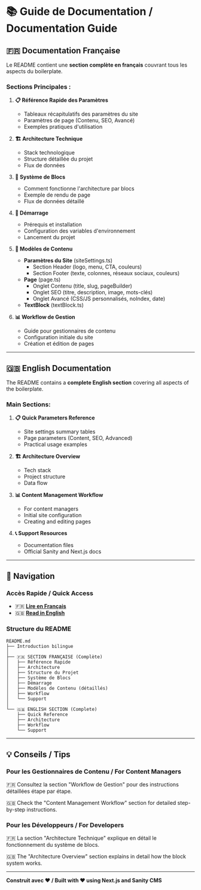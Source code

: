 # 📚 Guide de Documentation / Documentation Guide

## 🇫🇷 Documentation Française

Le README contient une **section complète en français** couvrant tous les aspects du boilerplate.

### Sections Principales :

1. **📋 Référence Rapide des Paramètres**
   - Tableaux récapitulatifs des paramètres du site
   - Paramètres de page (Contenu, SEO, Avancé)
   - Exemples pratiques d'utilisation

2. **🏗️ Architecture Technique**
   - Stack technologique
   - Structure détaillée du projet
   - Flux de données

3. **🧩 Système de Blocs**
   - Comment fonctionne l'architecture par blocs
   - Exemple de rendu de page
   - Flux de données détaillé

4. **🚀 Démarrage**
   - Prérequis et installation
   - Configuration des variables d'environnement
   - Lancement du projet

5. **📝 Modèles de Contenu**
   - **Paramètres du Site** (siteSettings.ts)
     - Section Header (logo, menu, CTA, couleurs)
     - Section Footer (texte, colonnes, réseaux sociaux, couleurs)
   - **Page** (page.ts)
     - Onglet Contenu (title, slug, pageBuilder)
     - Onglet SEO (titre, description, image, mots-clés)
     - Onglet Avancé (CSS/JS personnalisés, noIndex, date)
   - **TextBlock** (textBlock.ts)

6. **📊 Workflow de Gestion**
   - Guide pour gestionnaires de contenu
   - Configuration initiale du site
   - Création et édition de pages

---

## 🇬🇧 English Documentation

The README contains a **complete English section** covering all aspects of the boilerplate.

### Main Sections:

1. **📋 Quick Parameters Reference**
   - Site settings summary tables
   - Page parameters (Content, SEO, Advanced)
   - Practical usage examples

2. **🏗️ Architecture Overview**
   - Tech stack
   - Project structure
   - Data flow

3. **📊 Content Management Workflow**
   - For content managers
   - Initial site configuration
   - Creating and editing pages

4. **📞 Support Resources**
   - Documentation files
   - Official Sanity and Next.js docs

---

## 🔗 Navigation

### Accès Rapide / Quick Access

- 🇫🇷 **[Lire en Français](README.md#documentation-française)**
- 🇬🇧 **[Read in English](README.md#english-documentation)**

### Structure du README

```
README.md
├── Introduction bilingue
│
├── 🇫🇷 SECTION FRANÇAISE (Complète)
│   ├── Référence Rapide
│   ├── Architecture
│   ├── Structure du Projet
│   ├── Système de Blocs
│   ├── Démarrage
│   ├── Modèles de Contenu (détaillés)
│   ├── Workflow
│   └── Support
│
└── 🇬🇧 ENGLISH SECTION (Complete)
    ├── Quick Reference
    ├── Architecture
    ├── Workflow
    └── Support
```

---

## 💡 Conseils / Tips

### Pour les Gestionnaires de Contenu / For Content Managers

🇫🇷 Consultez la section "Workflow de Gestion" pour des instructions détaillées étape par étape.

🇬🇧 Check the "Content Management Workflow" section for detailed step-by-step instructions.

### Pour les Développeurs / For Developers

🇫🇷 La section "Architecture Technique" explique en détail le fonctionnement du système de blocs.

🇬🇧 The "Architecture Overview" section explains in detail how the block system works.

---

**Construit avec ❤️ / Built with ❤️ using Next.js and Sanity CMS**
